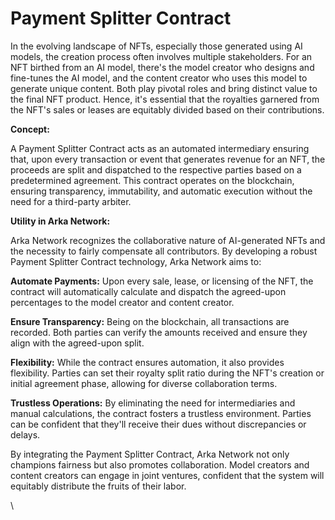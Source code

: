 # Payment Splitter Contract

In the evolving landscape of NFTs, especially those generated using AI models, the creation process often involves multiple stakeholders. For an NFT birthed from an AI model, there's the model creator who designs and fine-tunes the AI model, and the content creator who uses this model to generate unique content. Both play pivotal roles and bring distinct value to the final NFT product. Hence, it's essential that the royalties garnered from the NFT's sales or leases are equitably divided based on their contributions.

**Concept:**

A Payment Splitter Contract acts as an automated intermediary ensuring that, upon every transaction or event that generates revenue for an NFT, the proceeds are split and dispatched to the respective parties based on a predetermined agreement. This contract operates on the blockchain, ensuring transparency, immutability, and automatic execution without the need for a third-party arbiter.

**Utility in Arka Network:**

Arka Network recognizes the collaborative nature of AI-generated NFTs and the necessity to fairly compensate all contributors. By developing a robust Payment Splitter Contract technology, Arka Network aims to:

**Automate Payments:** Upon every sale, lease, or licensing of the NFT, the contract will automatically calculate and dispatch the agreed-upon percentages to the model creator and content creator.

**Ensure Transparency:** Being on the blockchain, all transactions are recorded. Both parties can verify the amounts received and ensure they align with the agreed-upon split.

**Flexibility:** While the contract ensures automation, it also provides flexibility. Parties can set their royalty split ratio during the NFT's creation or initial agreement phase, allowing for diverse collaboration terms.

**Trustless Operations:** By eliminating the need for intermediaries and manual calculations, the contract fosters a trustless environment. Parties can be confident that they'll receive their dues without discrepancies or delays.

By integrating the Payment Splitter Contract, Arka Network not only champions fairness but also promotes collaboration. Model creators and content creators can engage in joint ventures, confident that the system will equitably distribute the fruits of their labor.

\
